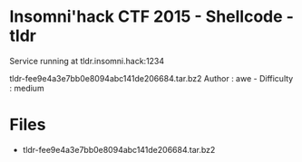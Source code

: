 # Insomni'hack CTF 2015 - Shellcode - tldr

Service running at tldr.insomni.hack:1234

tldr-fee9e4a3e7bb0e8094abc141de206684.tar.bz2
Author : awe - Difficulty : medium

# Files

* tldr-fee9e4a3e7bb0e8094abc141de206684.tar.bz2

